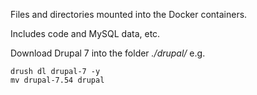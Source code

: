 Files and directories mounted into the Docker containers.

Includes code and MySQL data, etc.

Download Drupal 7 into the folder _./drupal/_ e.g.
```
drush dl drupal-7 -y
mv drupal-7.54 drupal
```

